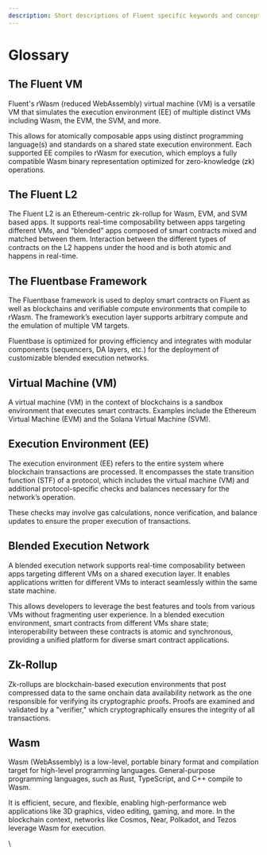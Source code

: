 ```yaml
---
description: Short descriptions of Fluent specific keywords and concepts.
---
```


# Glossary

## The Fluent VM

Fluent's rWasm (reduced WebAssembly) virtual machine (VM) is a versatile VM that simulates the execution environment (EE) of multiple distinct VMs including Wasm, the EVM, the SVM, and more.&#x20;

This allows for atomically composable apps using distinct programming language(s) and standards on a shared state execution environment. Each supported EE compiles to rWasm for execution, which employs a fully compatible Wasm binary representation optimized for zero-knowledge (zk) operations.&#x20;

## The Fluent L2

The Fluent L2 is an Ethereum-centric zk-rollup for Wasm, EVM, and SVM based apps. It supports real-time composability between apps targeting different VMs, and “blended” apps composed of smart contracts mixed and matched between them. Interaction between the different types of contracts on the L2 happens under the hood and is both atomic and happens in real-time.&#x20;

## The Fluentbase Framework

The Fluentbase framework is used to deploy smart contracts on Fluent as well as blockchains and verifiable compute environments that compile to rWasm. The framework’s execution layer supports arbitrary compute and the emulation of multiple VM targets.&#x20;

Fluentbase is optimized for proving efficiency and integrates with modular components (sequencers, DA layers, etc.) for the deployment of customizable blended execution networks.

## Virtual Machine (VM)

A virtual machine (VM) in the context of blockchains is a sandbox environment that executes smart contracts. Examples include the Ethereum Virtual Machine (EVM) and the Solana Virtual Machine (SVM).

## Execution Environment (EE)

The execution environment (EE) refers to the entire system where blockchain transactions are processed. It encompasses the state transition function (STF) of a protocol, which includes the virtual machine (VM) and additional protocol-specific checks and balances necessary for the network’s operation.&#x20;

These checks may involve gas calculations, nonce verification, and balance updates to ensure the proper execution of transactions.

## Blended Execution Network

A blended execution network supports real-time composability between apps targeting different VMs on a shared execution layer. It enables applications written for different VMs to interact seamlessly within the same state machine.&#x20;

This allows developers to leverage the best features and tools from various VMs without fragmenting user experience. In a blended execution environment, smart contracts from different VMs share state; interoperability between these contracts is atomic and synchronous, providing a unified platform for diverse smart contract applications.

## Zk-Rollup

Zk-rollups are blockchain-based execution environments that post compressed data to the same onchain data availability network as the one responsible for verifying its cryptographic proofs. Proofs are examined and validated by a "verifier," which cryptographically ensures the integrity of all transactions.&#x20;

## Wasm

Wasm (WebAssembly) is a low-level, portable binary format and compilation target for high-level programming languages. General-purpose programming languages, such as Rust, TypeScript, and C++ compile to Wasm.&#x20;

It is efficient, secure, and flexible, enabling high-performance web applications like 3D graphics, video editing, gaming, and more. In the blockchain context, networks like Cosmos, Near, Polkadot, and Tezos leverage Wasm for execution.&#x20;

\
